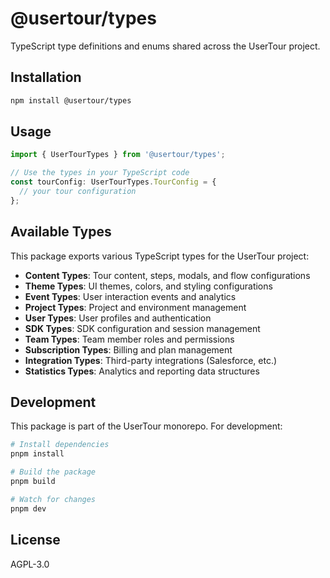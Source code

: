 # @usertour/types

TypeScript type definitions and enums shared across the UserTour project.

## Installation

```bash
npm install @usertour/types
```

## Usage

```typescript
import { UserTourTypes } from '@usertour/types';

// Use the types in your TypeScript code
const tourConfig: UserTourTypes.TourConfig = {
  // your tour configuration
};
```

## Available Types

This package exports various TypeScript types for the UserTour project:

- **Content Types**: Tour content, steps, modals, and flow configurations
- **Theme Types**: UI themes, colors, and styling configurations  
- **Event Types**: User interaction events and analytics
- **Project Types**: Project and environment management
- **User Types**: User profiles and authentication
- **SDK Types**: SDK configuration and session management
- **Team Types**: Team member roles and permissions
- **Subscription Types**: Billing and plan management
- **Integration Types**: Third-party integrations (Salesforce, etc.)
- **Statistics Types**: Analytics and reporting data structures

## Development

This package is part of the UserTour monorepo. For development:

```bash
# Install dependencies
pnpm install

# Build the package
pnpm build

# Watch for changes
pnpm dev
```

## License

AGPL-3.0 